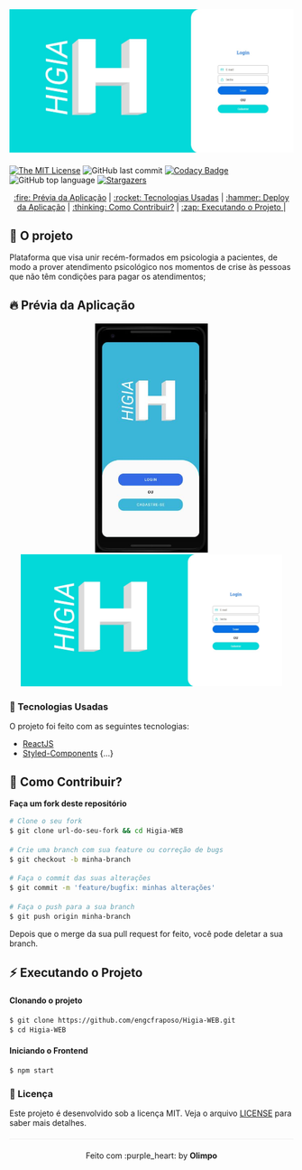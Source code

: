 <div align="center" style="margin-bottom: 20px;">
<img alt="Higia-WEB" src="./img/logo.jfif" width="auto" heigth="auto"/>
</div>


[![The MIT License](https://img.shields.io/badge/license-MIT-green.svg?style=flat-square)](http://github.com/engcfraposo/Higia-WEB/LICENSE.md)
![GitHub last commit](https://img.shields.io/github/last-commit/engcfraposo/Higia-WEB?color=green&style=flat-square)
[![Codacy Badge](https://app.codacy.com/project/badge/Grade/30e0ef7a3c2146498723e53c9fcaeda7)](https://www.codacy.com/manual/engcfraposo/Higia-WEB_2?utm_source=github.com&amp;utm_medium=referral&amp;utm_content=engcfraposo/jst-job-challenges-frontend&amp;utm_campaign=Badge_Grade)
![GitHub top language](https://img.shields.io/github/languages/top/engcfraposo/Higia-WEB?style=flat-square)
<a href="https://github.com/engcfraposo/Higia-WEB/stargazers">
    <img alt="Stargazers" src="https://img.shields.io/github/stars/engcfraposo/Higia-WEB?style=social">
  </a>


<p align="center" >
  <a href="#fire-prévia-da-aplicação"> :fire: Prévia da Aplicação</a> |
  <a href="#rocket-tecnologias-usadas"> :rocket: Tecnologias Usadas</a> |
  <a href="#hammer-deploy-da-aplicação"> :hammer: Deploy da Aplicação</a> |
  <a href="#thinking-como-contribuir?"> :thinking: Como Contribuir?</a> |
  <a href="#zap-executando-o-projeto"> :zap: Executando o Projeto </a> |
</p>

</div>

## :barber: O projeto

Plataforma que visa unir recém-formados em
psicologia a pacientes, de modo a prover
atendimento psicológico nos momentos de crise
às pessoas que não têm condições para pagar os
atendimentos;

## :fire: Prévia da Aplicação

<div align="center" style="margin: 20px;">
<img alt="Higia-WEB" src="./img/Capture.JPG" width="200vw" heigth="auto"/>
 <img alt="Higia-WEB" src="./img/logo.jfif" width="500vw" heigth="auto"/>
</div>

### :rocket: Tecnologias Usadas

O projeto foi feito com as seguintes tecnologias:

- [ReactJS](https://pt-br.reactjs.org/)
- [Styled-Components](https://styled-components.com/)
{...}

## :thinking: Como Contribuir?
**Faça um fork deste repositório**

```bash
# Clone o seu fork
$ git clone url-do-seu-fork && cd Higia-WEB

# Crie uma branch com sua feature ou correção de bugs
$ git checkout -b minha-branch

# Faça o commit das suas alterações
$ git commit -m 'feature/bugfix: minhas alterações'

# Faça o push para a sua branch
$ git push origin minha-branch
```

Depois que o merge da sua pull request for feito, você pode deletar a sua branch.

## :zap: Executando o Projeto
#### Clonando o projeto
```sh
$ git clone https://github.com/engcfraposo/Higia-WEB.git
$ cd Higia-WEB
```

#### Iniciando o Frontend
```sh
$ npm start
```

### :memo: Licença

Este projeto é desenvolvido sob a licença MIT. Veja o arquivo [LICENSE](LICENSE.md) para saber mais detalhes.

<p align="center" style="margin-top: 20px; border-top: 1px solid #eee; padding-top: 20px;">Feito com :purple_heart: by <strong> Olimpo </strong> </p>
